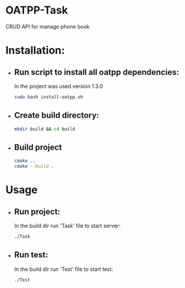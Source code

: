# OATPP-Task
CRUD API for manage phone book

# Installation:
* ## Run script to install all oatpp dependencies:
    In the project was used version 1.3.0
    ```sh
    sudo bash install-oatpp.sh
    ```
* ## Create build directory:
    ```sh
    mkdir build && cd build
    ```
* ## Build project
    ```sh
    cmake ..
    cmake --build .
    ```
# Usage
* ## Run project:
    In the build dir run 'Task' file to start server:
    ```sh
    ./Task
    ```
* ## Run test:
    In the build dir run 'Test' file to start test:
    ```sh
    ./Test
    ```